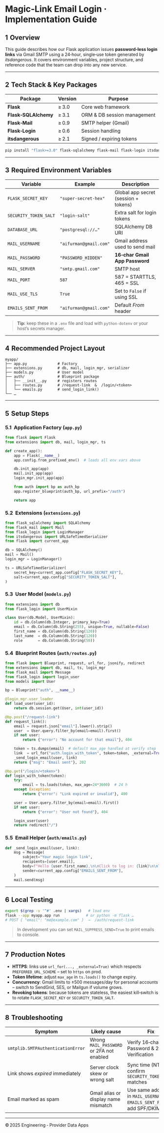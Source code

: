 # Magic‑Link Email Login · Implementation Guide

## 1  Overview
This guide describes how our Flask application issues **password‑less login links** via Gmail SMTP using a 24‑hour, single‑use token generated by *itsdangerous*.  It covers environment variables, project structure, and reference code that the team can drop into any new service.

---
## 2  Tech Stack & Key Packages
| Package | Version | Purpose |
|---------|---------|---------|
| **Flask** | ≥ 3.0 | Core web framework |
| **Flask‑SQLAlchemy** | ≥ 3.1 | ORM & DB session management |
| **Flask‑Mail** | ≥ 0.9 | SMTP helper (Gmail) |
| **Flask‑Login** | ≥ 0.6 | Session handling |
| **itsdangerous** | ≥ 2.1 | Signed / expiring tokens |

```bash
pip install "flask>=3.0" flask-sqlalchemy flask-mail flask-login itsdangerous
```

---
## 3  Required Environment Variables
| Variable | Example | Description |
|----------|---------|-------------|
| `FLASK_SECRET_KEY`      | `"super‑secret‑hex"` | Global app secret (session + tokens) |
| `SECURITY_TOKEN_SALT`   | `"login‑salt"`        | Extra salt for login tokens |
| `DATABASE_URL`          | `"postgresql://…"`    | SQLAlchemy DB URI |
| `MAIL_USERNAME`         | `"aifurman@gmail.com"`| Gmail address used to send mail |
| `MAIL_PASSWORD`         | `"PASSWORD_HIDDEN"`  | **16‑char Gmail App Password** |
| `MAIL_SERVER`           | `"smtp.gmail.com"`    | SMTP host |
| `MAIL_PORT`             | `587`                 | 587 = STARTTLS, 465 = SSL |
| `MAIL_USE_TLS`          | `True`                | Set to `False` if using SSL |
| `EMAILS_SENT_FROM`      | `"aifurman@gmail.com"`| Default *From* header |

> **Tip:** keep these in a `.env` file and load with `python-dotenv` or your host’s secrets manager.

---
## 4  Recommended Project Layout
```
myapp/
├── app.py              # Factory
├── extensions.py       # db, mail, login_mgr, serializer
├── models.py           # User model
├── auth/               # Blueprint package
│   ├── __init__.py     # registers routes
│   ├── routes.py       # /request-link  &  /login/<token>
│   └── emails.py       # send_login_link()
└── …
```

---
## 5  Setup Steps
### 5.1  Application Factory (`app.py`)
```python
from flask import Flask
from extensions import db, mail, login_mgr, ts

def create_app():
    app = Flask(__name__)
    app.config.from_prefixed_env()  # loads all env vars above

    db.init_app(app)
    mail.init_app(app)
    login_mgr.init_app(app)

    from auth import bp as auth_bp
    app.register_blueprint(auth_bp, url_prefix="/auth")

    return app
```

### 5.2  Extensions (`extensions.py`)
```python
from flask_sqlalchemy import SQLAlchemy
from flask_mail import Mail
from flask_login import LoginManager
from itsdangerous import URLSafeTimedSerializer
from flask import current_app

db = SQLAlchemy()
mail = Mail()
login_mgr = LoginManager()

ts = URLSafeTimedSerializer(
    secret_key=current_app.config["FLASK_SECRET_KEY"],
    salt=current_app.config["SECURITY_TOKEN_SALT"],
)
```

### 5.3  User Model (`models.py`)
```python
from extensions import db
from flask_login import UserMixin

class User(db.Model, UserMixin):
    id = db.Column(db.Integer, primary_key=True)
    email = db.Column(db.String(255), unique=True, nullable=False)
    first_name = db.Column(db.String(120))
    last_name  = db.Column(db.String(120))
    role       = db.Column(db.String(50))
```

### 5.4  Blueprint Routes (`auth/routes.py`)
```python
from flask import Blueprint, request, url_for, jsonify, redirect
from extensions import db, mail, ts, login_mgr
from flask_mail import Message
from flask_login import login_user
from models import User

bp = Blueprint("auth", __name__)

@login_mgr.user_loader
def load_user(user_id):
    return db.session.get(User, int(user_id))

@bp.post("/request-link")
def request_link():
    email = request.json["email"].lower().strip()
    user  = User.query.filter_by(email=email).first()
    if not user:
        return {"error": "No account for that email"}, 404

    token = ts.dumps(email)  # default max_age handled at verify step
    link  = url_for("auth.login_with_token", token=token, _external=True)
    _send_login_email(user, link)
    return {"msg": "Email sent"}, 202

@bp.get("/login/<token>")
def login_with_token(token):
    try:
        email = ts.loads(token, max_age=24*3600)  # 24 h
    except Exception:
        return {"error": "Link expired or invalid"}, 400

    user = User.query.filter_by(email=email).first()
    if not user:
        return {"error": "User not found"}, 404

    login_user(user)
    return redirect("/")
```

### 5.5  Email Helper (`auth/emails.py`)
```python
def _send_login_email(user, link):
    msg = Message(
        subject="Your magic login link",
        recipients=[user.email],
        body=f"Hello {user.first_name},\n\nClick to log in: {link}\n\nThis link expires in 24 hours.",
        sender=current_app.config["EMAILS_SENT_FROM"],
    )
    mail.send(msg)
```

---
## 6  Local Testing
```bash
export $(grep -v '^#' .env | xargs)   # load env
flask --app myapp.app run            # or python -m flask …
# POST { "email": "me@example.com" }  →  /auth/request-link
```
> In development you can set `MAIL_SUPPRESS_SEND=True` to print emails to console.

---
## 7  Production Notes
* **HTTPS**: links use `url_for(..., _external=True)` which respects `PREFERRED_URL_SCHEME` – set to `https` on prod.
* **Token lifetime**: adjust `max_age` in `ts.loads()` to change expiry.
* **Concurrency**: Gmail limits to ±500 messages/day for personal accounts – switch to SendGrid, SES, or Mailgun if volume grows.
* **Revoking tokens**: because tokens are stateless, the easiest kill‑switch is to rotate `FLASK_SECRET_KEY` or `SECURITY_TOKEN_SALT`.

---
## 8  Troubleshooting
| Symptom | Likely cause | Fix |
|---------|--------------|-----|
| `smtplib.SMTPAuthenticationError` | Wrong `MAIL_PASSWORD` or 2FA not enabled | Verify 16‑char App Password & 2‑Step Verification |
| Link shows *expired* immediately | Server clock skew or wrong salt | Sync time (NTP) & confirm `SECURITY_TOKEN_SALT` matches |
| Email marked as spam | Gmail alias or display name mismatch | Use same address in `MAIL_USERNAME` & `EMAILS_SENT_FROM`; add SPF/DKIM |

---
© 2025 Engineering ‑ Provider Data Apps

